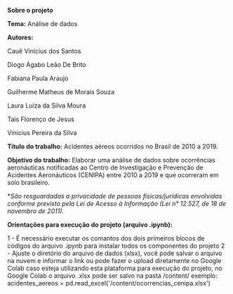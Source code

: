 **Sobre o projeto**

**Tema:** Análise de dados

**Autores:**

Cauê Vinícius dos Santos

Diogo Ágabo Leão De Brito

Fabiana Paula Araujo

Guilherme Matheus de Morais Souza

Laura Luiza da Silva Moura

Tais Florenço de Jesus

Vinicius Pereira da Silva

**Título do trabalho:** Acidentes aéreos ocorridos no Brasil de 2010 a 2019.

**Objetivo do trabalho:** Elaborar uma análise de dados sobre ocorrências aeronáuticas notificadas ao Centro de Investigação e Prevenção de Acidentes Aeronáuticos (CENIPA) entre 2010 a 2019 e que ocorreram em solo brasileiro.

**São resguardadas a privacidade de pessoas físicas/jurídicas envolvidas conforme previsto pela Lei de Acesso à Informação (Lei n° 12.527, de 18 de novembro de 2011).*

**Orientações para execução do projeto (arquivo .ipynb):**

1 - É necessário executar os comantos dos dois primeiros blocos de códigos do arquivo .ipynb para instalar todos os componentes do projeto
2 - Ajuste o diretório do arquivo de dados (xlsx), você pode salvar o arquivo na nuvem e informar o link ou pode fazer o upload diretamente no Google Colab caso esteja utilizando esta plataforma para execução do projeto, no Google Colab o arquivo .xlsx pode ser salvo na pasta /content/ exemplo: acidentes_aereos = pd.read_excel('/content/ocorrencias_cenipa.xlsx')

